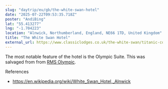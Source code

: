 ```yaml
---
slug: "daytrip/eu/gb/the-white-swan-hotel"
date: "2025-07-22T09:53:35.718Z"
poster: "AndiBing"
lat: "55.413277"
lng: "-1.704223"
location: "Alnwick, Northumberland, England, NE66 1TD, United Kingdom"
title: "The White Swan Hotel"
external_url: https://www.classiclodges.co.uk/the-white-swan/titanic-connection/
---
```

The most notable feature of the hotel is the Olympic Suite. This was salvaged from from [RMS Olympic](https://en.wikipedia.org/wiki/RMS_Olympic).

References
- https://en.wikipedia.org/wiki/White_Swan_Hotel,_Alnwick